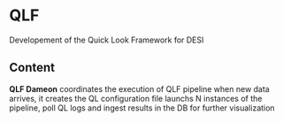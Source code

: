 # QLF

Developement of the Quick Look Framework for DESI

## Content

**QLF Dameon** coordinates the execution of QLF pipeline when new data arrives, it creates the QL configuration file launchs N instances of the pipeline, poll QL logs and ingest results in the DB for further visualization


